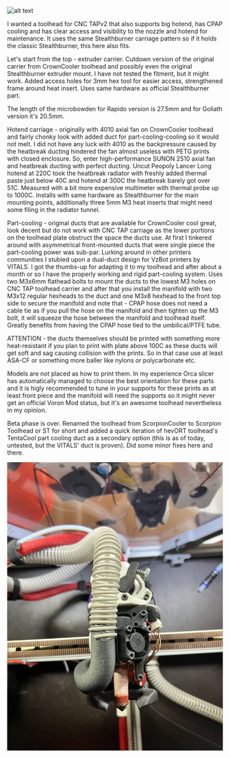 ![alt text](https://github.com/minilogique/Scorpion-Toolhead-ST/blob/main/images/abs_render.PNG)


I wanted a toolhead for CNC TAPv2 that also supports big hotend, has CPAP cooling and has clear access and visibility to the nozzle and hotend for maintenance. It uses the same Stealthburner carriage pattern so if it holds the classic Stealthburner, this here also fits.

Let's start from the top - extruder carrier. Cutdown version of the original carrier from CrownCooler toolhead and possibly even the original Stealthburner extruder mount. I have not tested the fitment, but it might work. Added access holes for 3mm hex tool for easier access, strengthened frame around heat insert. Uses same hardware as official Stealthburner part.

The length of the microbowden for Rapido version is 27.5mm and for Goliath version it's 20.5mm.

Hotend carriage - originally with 4010 axial fan on CrownCooler toolhead and fairly chonky look with added duct for part-cooling-cooling so it would not melt. I did not have any luck with 4010 as the backpressure caused by the heatbreak ducting hindered the fan almost useless with PETG prints with closed enclosure. So, enter high-performance SUNON 2510 axial fan and heatbreak ducting with perfect ducting. Uncut Peopoly Lancer Long hotend at 220C took the heatbreak radiator with freshly added thermal paste just below 40C and hotend at 300C the heatbreak barely got over 51C. Measured with a bit more expensive multimeter with thermal probe up to 1000C. Installs with same hardware as Stealthburner for the main mounting points, additionally three 5mm M3 heat inserts that might need some filing in the radiator tunnel.

Part-cooling - original ducts that are available for CrownCooler cool great, look decent but do not work with CNC TAP carriage as the lower portions on the toolhead plate obstruct the space the ducts use. At first I tinkered around with asymmetrical front-mounted ducts that were single piece the part-cooling power was sub-par. Lurking around in other printers communities I stubled upon a dual-duct design for VzBot printers by VITALS. I got the thumbs-up for adapting it to my toolhead and after about a month or so I have the properly working and rigid part-cooling system. Uses two M3x6mm flathead bolts to mount the ducts to the lowest M3 holes on CNC TAP toolhead carrier and after that you install the manifold with two M3x12 regular hexheads to the duct and one M3x8 hexhead to the front top side to secure the manifold and note that - CPAP hose does not need a cable tie as if you pull the hose on the manifold and then tighten up the M3 bolt, it will squeeze the hose between the manifold and toolhead itself. Greatly benefits from having the CPAP hose tied to the umbilical/PTFE tube.


ATTENTION - the ducts themselves should be printed with something more heat-resistant if you plan to print with plate above 100C as these ducts will get soft and sag causing collision with the prints. So in that case use at least ASA-CF or something more baller like nylons or polycarbonate etc.

Models are not placed as how to print them. In my experience Orca slicer has automatically managed to choose the best orientation for these parts and it is higly recommended to tune in your supports for these prints as at least front piece and the manifold will need the supports so it might never get an official Voron Mod status, but it's an awesome toolhead nevertheless in my opinion.
 

Beta phase is over. Renamed the toolhead from ScorpionCooler to Scorpion Toolhead or ST for short and added a quick iteration of hevORT toolhead's TentaCool part cooling duct as a secondary option (this is as of today, untested, but the VITALS' duct is proven). Did some minor fixes here and there.

![alt text](https://github.com/minilogique/Scorpion-Toolhead-ST/blob/main/images/actual.JPG)
